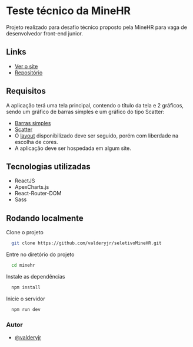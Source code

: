 
# Teste técnico da MineHR

Projeto realizado para desafio técnico proposto pela MineHR para vaga de desenvolvedor front-end junior.


## Links

- [Ver o site](https://teste-tecnico-minehr.netlify.app/)
- [Repositório](https://github.com/valderyjr/seletivoMineHR)


## Requisitos

A aplicação terá uma tela principal, contendo o título da tela e 2 gráficos, sendo um gráfico de barras simples e um gráfico do tipo Scatter:

- [Barras simples](https://apexcharts.com/react-chart-demos/bar-charts/basic/)
- [Scatter](https://apexcharts.com/react-chart-demos/scatter-charts/basic/)
- O [layout](https://www.figma.com/file/Z2pArxHK8GpuxhEHmxO7E4/Desafio-T%C3%A9cnico---MINEHR?node-id=0%3A1) disponibilizado deve ser seguido, porém com liberdade na escolha de cores.
- A aplicação deve ser hospedada em algum site. 

## Tecnologias utilizadas

- ReactJS
- ApexCharts.js
- React-Router-DOM
- Sass


## Rodando localmente

Clone o projeto

```bash
  git clone https://github.com/valderyjr/seletivoMineHR.git
```

Entre no diretório do projeto

```bash
  cd minehr
```

Instale as dependências

```bash
  npm install
```

Inicie o servidor

```bash
  npm run dev
```


### Autor

- [@valderyjr](https://www.github.com/valderyjr)

